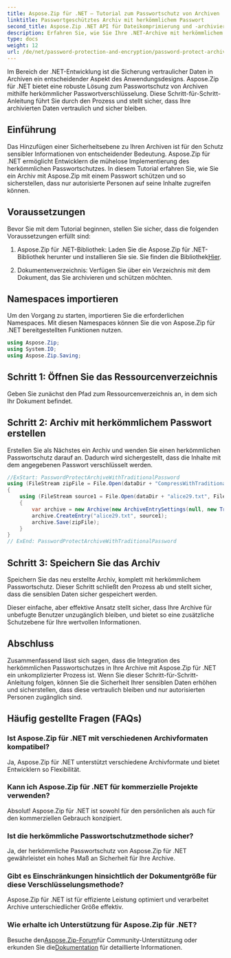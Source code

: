 ```yaml
---
title: Aspose.Zip für .NET – Tutorial zum Passwortschutz von Archiven
linktitle: Passwortgeschütztes Archiv mit herkömmlichem Passwort
second_title: Aspose.Zip .NET API für Dateikomprimierung und -archivierung
description: Erfahren Sie, wie Sie Ihre .NET-Archive mit herkömmlichem Passwortschutz mit Aspose.Zip sichern. Befolgen Sie unsere Schritt-für-Schritt-Anleitung für eine verbesserte Datenvertraulichkeit.
type: docs
weight: 12
url: /de/net/password-protection-and-encryption/password-protect-archive-traditional-password/
---
```


Im Bereich der .NET-Entwicklung ist die Sicherung vertraulicher Daten in Archiven ein entscheidender Aspekt des Anwendungsdesigns. Aspose.Zip für .NET bietet eine robuste Lösung zum Passwortschutz von Archiven mithilfe herkömmlicher Passwortverschlüsselung. Diese Schritt-für-Schritt-Anleitung führt Sie durch den Prozess und stellt sicher, dass Ihre archivierten Daten vertraulich und sicher bleiben.

## Einführung

Das Hinzufügen einer Sicherheitsebene zu Ihren Archiven ist für den Schutz sensibler Informationen von entscheidender Bedeutung. Aspose.Zip für .NET ermöglicht Entwicklern die mühelose Implementierung des herkömmlichen Passwortschutzes. In diesem Tutorial erfahren Sie, wie Sie ein Archiv mit Aspose.Zip mit einem Passwort schützen und so sicherstellen, dass nur autorisierte Personen auf seine Inhalte zugreifen können.

## Voraussetzungen

Bevor Sie mit dem Tutorial beginnen, stellen Sie sicher, dass die folgenden Voraussetzungen erfüllt sind:

1. Aspose.Zip für .NET-Bibliothek: Laden Sie die Aspose.Zip für .NET-Bibliothek herunter und installieren Sie sie. Sie finden die Bibliothek[Hier](https://releases.aspose.com/zip/net/).

2. Dokumentenverzeichnis: Verfügen Sie über ein Verzeichnis mit dem Dokument, das Sie archivieren und schützen möchten.

## Namespaces importieren

Um den Vorgang zu starten, importieren Sie die erforderlichen Namespaces. Mit diesen Namespaces können Sie die von Aspose.Zip für .NET bereitgestellten Funktionen nutzen.

```csharp
using Aspose.Zip;
using System.IO;
using Aspose.Zip.Saving;
```

## Schritt 1: Öffnen Sie das Ressourcenverzeichnis

Geben Sie zunächst den Pfad zum Ressourcenverzeichnis an, in dem sich Ihr Dokument befindet.

## Schritt 2: Archiv mit herkömmlichem Passwort erstellen

Erstellen Sie als Nächstes ein Archiv und wenden Sie einen herkömmlichen Passwortschutz darauf an. Dadurch wird sichergestellt, dass die Inhalte mit dem angegebenen Passwort verschlüsselt werden.

```csharp
//ExStart: PasswordProtectArchiveWithTraditionalPassword
using (FileStream zipFile = File.Open(dataDir + "CompressWithTraditionalEncryption_out.zip", FileMode.Create))
{
    using (FileStream source1 = File.Open(dataDir + "alice29.txt", FileMode.Open, FileAccess.Read))
    {
        var archive = new Archive(new ArchiveEntrySettings(null, new TraditionalEncryptionSettings("p@s$")));
        archive.CreateEntry("alice29.txt", source1);
        archive.Save(zipFile);
    }
}
// ExEnd: PasswordProtectArchiveWithTraditionalPassword
```

## Schritt 3: Speichern Sie das Archiv

Speichern Sie das neu erstellte Archiv, komplett mit herkömmlichem Passwortschutz. Dieser Schritt schließt den Prozess ab und stellt sicher, dass die sensiblen Daten sicher gespeichert werden.

Dieser einfache, aber effektive Ansatz stellt sicher, dass Ihre Archive für unbefugte Benutzer unzugänglich bleiben, und bietet so eine zusätzliche Schutzebene für Ihre wertvollen Informationen.

## Abschluss

Zusammenfassend lässt sich sagen, dass die Integration des herkömmlichen Passwortschutzes in Ihre Archive mit Aspose.Zip für .NET ein unkomplizierter Prozess ist. Wenn Sie dieser Schritt-für-Schritt-Anleitung folgen, können Sie die Sicherheit Ihrer sensiblen Daten erhöhen und sicherstellen, dass diese vertraulich bleiben und nur autorisierten Personen zugänglich sind.

## Häufig gestellte Fragen (FAQs)

### Ist Aspose.Zip für .NET mit verschiedenen Archivformaten kompatibel?
Ja, Aspose.Zip für .NET unterstützt verschiedene Archivformate und bietet Entwicklern so Flexibilität.

### Kann ich Aspose.Zip für .NET für kommerzielle Projekte verwenden?
Absolut! Aspose.Zip für .NET ist sowohl für den persönlichen als auch für den kommerziellen Gebrauch konzipiert.

### Ist die herkömmliche Passwortschutzmethode sicher?
Ja, der herkömmliche Passwortschutz von Aspose.Zip für .NET gewährleistet ein hohes Maß an Sicherheit für Ihre Archive.

### Gibt es Einschränkungen hinsichtlich der Dokumentgröße für diese Verschlüsselungsmethode?
Aspose.Zip für .NET ist für effiziente Leistung optimiert und verarbeitet Archive unterschiedlicher Größe effektiv.

### Wie erhalte ich Unterstützung für Aspose.Zip für .NET?
 Besuche den[Aspose.Zip-Forum](https://forum.aspose.com/c/zip/37)für Community-Unterstützung oder erkunden Sie die[Dokumentation](https://reference.aspose.com/zip/net/) für detaillierte Informationen.


